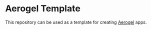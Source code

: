 # Aerogel Template

This repository can be used as a template for creating [Aerogel](https://aerogel.js.org) apps.
